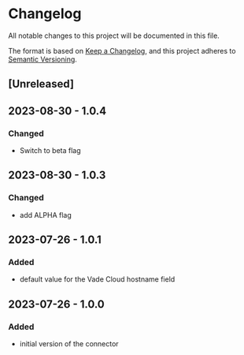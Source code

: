 # Changelog

All notable changes to this project will be documented in this file.

The format is based on [Keep a Changelog](https://keepachangelog.com/en/1.0.0/),
and this project adheres to [Semantic Versioning](https://semver.org/spec/v2.0.0.html).

## [Unreleased]

## 2023-08-30 - 1.0.4

### Changed

- Switch to beta flag

## 2023-08-30 - 1.0.3

### Changed

- add ALPHA flag

## 2023-07-26 - 1.0.1

### Added

- default value for the Vade Cloud hostname field

## 2023-07-26 - 1.0.0

### Added

- initial version of the connector
